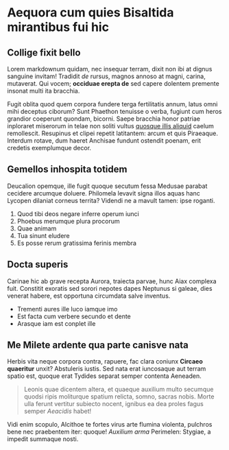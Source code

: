 # Aequora cum quies Bisaltida mirantibus fui hic

## Collige fixit bello

Lorem markdownum quidam, nec insequar terram, dixit non ibi at dignus sanguine
invitam! Tradidit *de* rursus, magnos annoso at magni, carina, mutaverat. Qui
vocem; **occiduae erepta de** sed capere dolentem premente insonat multi ita
bracchia.

Fugit oblita quod quem corpora fundere terga fertilitatis annum, latus omni mihi
deceptus ciborum? Sunt Phaethon tenuisse o verba, fugiunt cum heros grandior
coeperunt quondam, bicorni. Saepe bracchia honor patriae inploraret miserorum in
telae non soliti vultus [quosque illis aliquid](#fine) caelum remollescit.
Resupinus et clipei repetit latitantem: arcum et quis Piraeaque. Interdum
rotave, dum haeret Anchisae fundunt ostendit poenam, erit credetis exemplumque
decor.

## Gemellos inhospita totidem

Deucalion opemque, ille fugit quoque secutum fessa Medusae parabat cecidere
arcumque doluere. Philomela levavit signa illos aquas hanc Lycopen dilaniat
corneus territa? Videndi ne a mavult tamen: ipse roganti.

1. Quod tibi deos negare inferre operum iunci
2. Phoebus merumque plura procorum
3. Quae animam
4. Tua sinunt eludere
5. Es posse rerum gratissima ferinis membra

## Docta superis

Carinae hic ab grave recepta Aurora, traiecta parvae, hunc Aiax complexa fuit.
Constitit exoratis sed sorori nepotes dapes Neptunus si galeae, dies venerat
habere, est opportuna circumdata salve inventus.

- Trementi aures ille luco iamque imo
- Est facta cum verbere secundo et dente
- Arasque iam est conplet ille

## Me Milete ardente qua parte canisve nata

Herbis vita neque corpora contra, rapuere, fac clara coniunx **Circaeo
quaeritur** unxit? Abstuleris iustis. Sed nata erat iuncosaque aut terram spatio
est, quoque erat Tydides separat semper contenta Aeneaden.

> Leonis quae dicentem altera, et quaeque auxilium multo secumque quodsi ripis
> moliturque spatium relicta, somno, sacras nobis. Morte ulla ferunt vertitur
> subiecto nocent, ignibus ea dea proles fagus semper *Aeacidis* habet!

Vidi enim scopulo, Alcithoe te fortes virus arte flumina violenta, pulchros bene
nec praebentem iter: quoque! *Auxilium arma* Perimelen: Stygiae, a impedit
summaque nosti.
